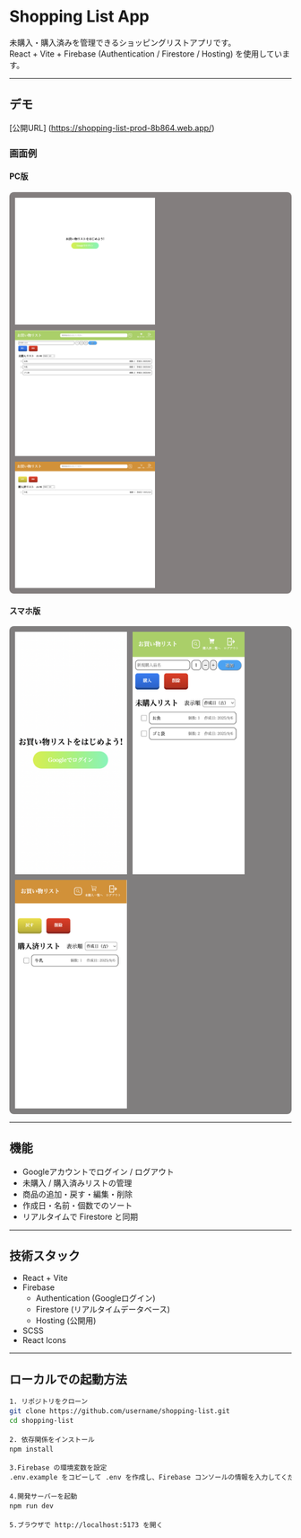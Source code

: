 # Shopping List App

未購入・購入済みを管理できるショッピングリストアプリです。  
React + Vite + Firebase (Authentication / Firestore / Hosting) を使用しています。

---

## デモ
[公開URL]
(https://shopping-list-prod-8b864.web.app/)

### 画面例
#### PC版
<div style="display: flex; gap: 10px; flex-wrap: wrap;background-color:rgb(131, 126, 126); padding: 10px; border-radius: 8px;">
  <img src="public/shopping-list-screenshot/login.png" alt="ログイン" width="250">
  <img src="public/shopping-list-screenshot/unpurchased.png" alt="未購入" width="250">
  <img src="public/shopping-list-screenshot/purchased.png" alt="購入済" width="250">
</div>

#### スマホ版
<div style="display: flex; gap: 10px; flex-wrap: wrap;background-color:rgb(128, 126, 126); padding: 10px; border-radius: 8px;">
  <img src="public/shopping-list-screenshot/smartphone_login.png" alt="スマホ・ログイン" width="200">
  <img src="public/shopping-list-screenshot/smartphone_unpurchased.png" alt="スマホ・未購入" width="200">
  <img src="public/shopping-list-screenshot/smartphone_purchased.png" alt="スマホ・購入済" width="200">
</div>

---

## 機能
- Googleアカウントでログイン / ログアウト
- 未購入 / 購入済みリストの管理
- 商品の追加・戻す・編集・削除
- 作成日・名前・個数でのソート
- リアルタイムで Firestore と同期

---

## 技術スタック
- React + Vite
- Firebase
  - Authentication (Googleログイン)
  - Firestore (リアルタイムデータベース)
  - Hosting (公開用)
- SCSS
- React Icons

---

## ローカルでの起動方法

```bash
1. リポジトリをクローン
git clone https://github.com/username/shopping-list.git
cd shopping-list

2. 依存関係をインストール
npm install

3.Firebase の環境変数を設定
.env.example をコピーして .env を作成し、Firebase コンソールの情報を入力してください。

4.開発サーバーを起動
npm run dev

5.ブラウザで http://localhost:5173 を開く

